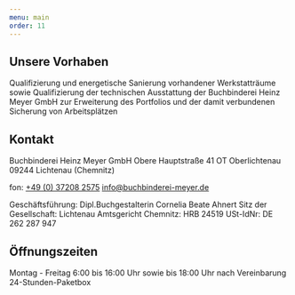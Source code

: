 ```yaml
---
menu: main
order: 11
---
```

## Unsere Vorhaben

Qualifizierung und energetische Sanierung vorhandener Werkstatträume sowie Qualifizierung der technischen Ausstattung der Buchbinderei Heinz Meyer GmbH zur Erweiterung des Portfolios und der damit verbundenen Sicherung von Arbeitsplätzen

## Kontakt

Buchbinderei Heinz Meyer GmbH
Obere Hauptstraße 41
OT Oberlichtenau
09244 Lichtenau (Chemnitz)

fon: [+49 (0) 37208 2575](tel:+49372082575)
[info@buchbinderei-meyer.de](mailto:info@buchbinderei-meyer.de)

Geschäftsführung: Dipl.Buchgestalterin Cornelia Beate Ahnert
Sitz der Gesellschaft: Lichtenau
Amtsgericht Chemnitz: HRB 24519
USt-IdNr: DE 262 287 947

## Öffnungszeiten

Montag - Freitag 6:00 bis 16:00 Uhr
sowie bis 18:00 Uhr nach Vereinbarung
24-Stunden-Paketbox